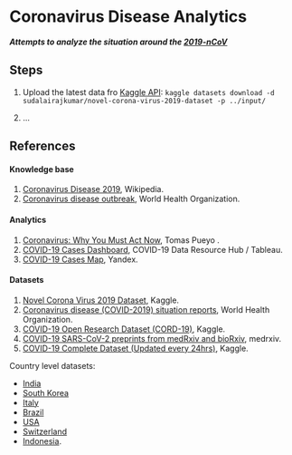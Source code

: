 # Coronavirus Disease Analytics
___Attempts to analyze the situation around the [2019-nCoV](https://en.wikipedia.org/wiki/Coronavirus_disease_2019)___


## Steps

1. Upload the latest data fro [Kaggle API](https://www.kaggle.com/docs/api): 
`kaggle datasets download -d sudalairajkumar/novel-corona-virus-2019-dataset -p ../input/`

2. ...


## References

#### Knowledge base

1. [Coronavirus Disease 2019](https://en.wikipedia.org/wiki/Coronavirus_disease_2019), Wikipedia.
2. [Coronavirus disease outbreak](https://www.who.int/emergencies/diseases/novel-coronavirus-2019/), World Health Organization.


#### Analytics

1. [Coronavirus: Why You Must Act Now](https://medium.com/@tomaspueyo/coronavirus-act-today-or-people-will-die-f4d3d9cd99ca), Tomas Pueyo
.
1. [COVID-19 Cases Dashboard](https://public.tableau.com/profile/covid.19.data.resource.hub#!/vizhome/COVID-19Cases_15840488375320/COVID-19Cases), COVID-19 Data Resource Hub / Tableau.
1. [COVID-19 Cases Map](https://yandex.ru/web-maps/covid19), Yandex.


#### Datasets

1. [Novel Corona Virus 2019 Dataset](https://www.kaggle.com/sudalairajkumar/novel-corona-virus-2019-dataset), Kaggle.
1. [Coronavirus disease (COVID-2019) situation reports](https://www.who.int/emergencies/diseases/novel-coronavirus-2019/situation-reports), World Health Organization.
1. [COVID-19 Open Research Dataset (CORD-19)](https://www.kaggle.com/allen-institute-for-ai/CORD-19-research-challenge), Kaggle.
1. [COVID-19 SARS-CoV-2 preprints from medRxiv and bioRxiv](https://connect.medrxiv.org/relate/content/181), medrxiv.
1. [COVID-19 Complete Dataset (Updated every 24hrs)](https://www.kaggle.com/imdevskp/corona-virus-report), Kaggle.


Country level datasets:

* [India](https://www.kaggle.com/sudalairajkumar/covid19-in-india)
* [South Korea](https://www.kaggle.com/kimjihoo/coronavirusdataset)
* [Italy](https://www.kaggle.com/sudalairajkumar/covid19-in-italy)
* [Brazil](https://www.kaggle.com/unanimad/corona-virus-brazil)
* [USA](https://www.kaggle.com/sudalairajkumar/covid19-in-usa)
* [Switzerland](https://www.kaggle.com/daenuprobst/covid19-cases-switzerland)
* [Indonesia](https://www.kaggle.com/ardisragen/indonesia-coronavirus-cases).

